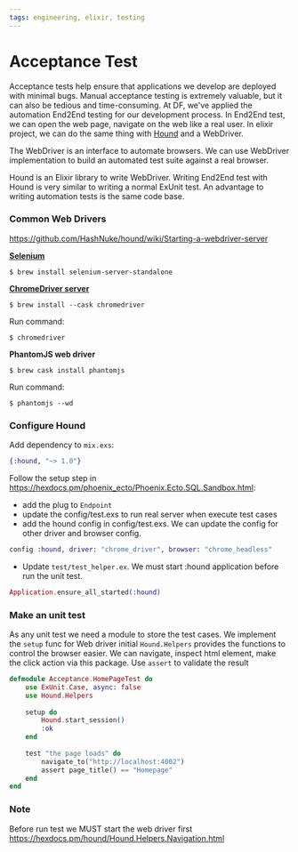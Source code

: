 ```yaml
---
tags: engineering, elixir, testing
---
```


# Acceptance Test

Acceptance tests help ensure that applications we develop are deployed with minimal bugs. Manual acceptance testing is extremely valuable, but it can also be tedious and time-consuming. At DF, we've applied the automation End2End testing for our development process. In End2End test, we can open the web page, navigate on the web like a real user.
In elixir project, we can do the same thing with [Hound](https://github.com/HashNuke/hound) and a WebDriver.

The WebDriver is an interface to automate browsers. We can use WebDriver implementation to build an automated test suite against a real browser.

Hound is an Elixir library to write WebDriver. Writing End2End test with Hound is very similar to writing a normal ExUnit test. An advantage to writing automation tests is the same code base.

### Common Web Drivers
https://github.com/HashNuke/hound/wiki/Starting-a-webdriver-server

[**Selenium**](https://selenium-release.storage.googleapis.com/index.html)

``` shell
$ brew install selenium-server-standalone
```

[**ChromeDriver server**](https://chromedriver.chromium.org)

``` shell
$ brew install --cask chromedriver
```

Run command:

``` shell
$ chromedriver
```

**PhantomJS web driver**
``` shell
$ brew cask install phantomjs
```

Run command:

``` shell 
$ phantomjs --wd
```

### Configure Hound
Add dependency to `mix.exs`:
``` elixir
{:hound, "~> 1.0"}
```

Follow the setup step in https://hexdocs.pm/phoenix_ecto/Phoenix.Ecto.SQL.Sandbox.html:
- add the plug to `Endpoint`
- update the config/test.exs to run real server when execute test cases
- add the hound config in config/test.exs. We can update the config for other driver and browser config.
``` elixir
config :hound, driver: "chrome_driver", browser: "chrome_headless"
```
- Update `test/test_helper.ex`. We must start :hound application before run the unit test. 

``` elixir
Application.ensure_all_started(:hound)
```

### Make an unit test
As any unit test we need a module to store the test cases.
We implement the `setup` func for Web driver initial
`Hound.Helpers` provides the functions to control the browser easier. We can navigate, inspect html element, make the click action via this package.
Use `assert` to validate the result

``` elixir
defmodule Acceptance.HomePageTest do
    use ExUnit.Case, async: false
    use Hound.Helpers
    
    setup do
        Hound.start_session()
        :ok
    end
    
    test "the page loads" do
        navigate_to("http://localhost:4002")
        assert page_title() == "Homepage"
    end
end
```

### Note
Before run test we MUST start the web driver first
https://hexdocs.pm/hound/Hound.Helpers.Navigation.html
